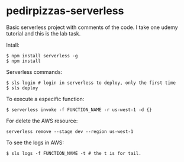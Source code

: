 # pedirpizzas-serverless
Basic serverless project with comments of the code. I take one udemy tutorial and this is the lab task.

Intall:
```
$ npm install serverless -g
$ npm install
```

Serverless commands:
```
$ sls login # login in serverless to deploy, only the first time
$ sls deploy
```

To execute a especific function:
```
$ serverless invoke -f FUNCTION_NAME -r us-west-1 -d {}
```

For delete the AWS resource:
```
serverless remove --stage dev --region us-west-1
```

To see the logs in AWS:

```
$ sls logs -f FUNCTION_NAME -t # the t is for tail.
```
